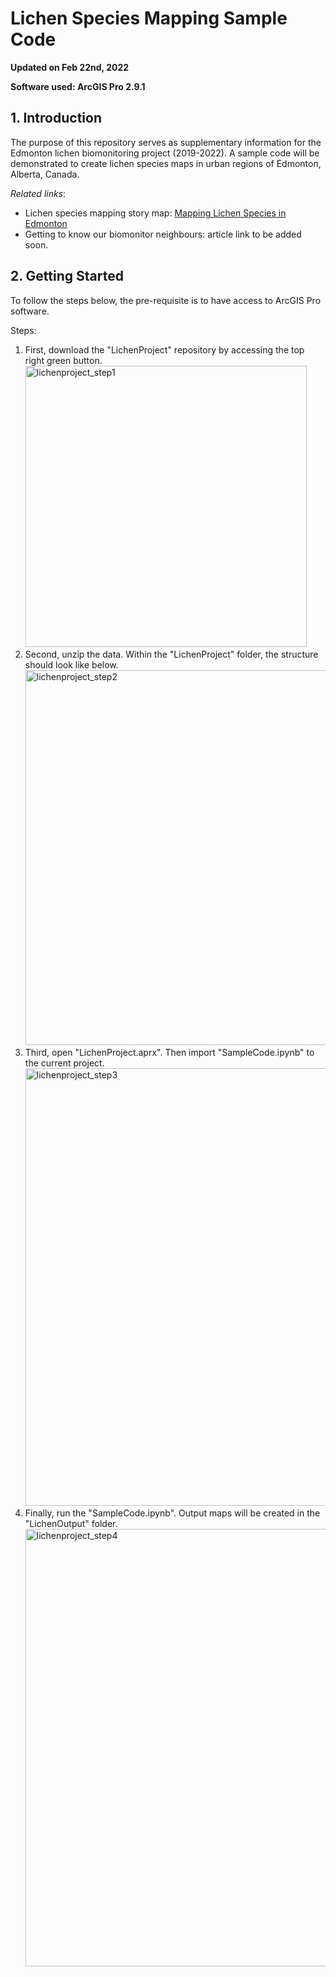 # Lichen Species Mapping Sample Code

**Updated on Feb 22nd, 2022**

**Software used: ArcGIS Pro 2.9.1**

## 1. Introduction

The purpose of this repository serves as supplementary information for the Edmonton lichen biomonitoring project (2019-2022). A sample code will be demonstrated to create lichen species maps in urban regions of Edmonton, Alberta, Canada.

*Related links*:
- Lichen species mapping story map: [Mapping Lichen Species in Edmonton](https://storymaps.arcgis.com/stories/5a8397fbcd5e41799ae82d562b8648d3)
- Getting to know our biomonitor neighbours: article link to be added soon.


## 2. Getting Started

To follow the steps below, the pre-requisite is to have access to ArcGIS Pro software. 

Steps:
1. First, download the "LichenProject" repository by accessing the top right green button. <img width="450" alt="lichenproject_step1" src="https://user-images.githubusercontent.com/76928351/154877425-4a2bec7f-fe1f-47c1-9bcb-794038dc3718.png">
2. Second, unzip the data. Within the "LichenProject" folder, the structure should look like below. <img width="600" alt="lichenproject_step2" src="https://user-images.githubusercontent.com/76928351/154877502-51396b6d-fd8e-415c-8b48-d6b516909716.png">
3. Third, open "LichenProject.aprx". Then import "SampleCode.ipynb" to the current project. <img width="700" alt="lichenproject_step3" src="https://user-images.githubusercontent.com/76928351/154877552-f9e49b5e-c277-4e73-832e-3e12a7cab765.png">
4. Finally, run the "SampleCode.ipynb". Output maps will be created in the "LichenOutput" folder.<img width="700" alt="lichenproject_step4" src="https://user-images.githubusercontent.com/76928351/154877590-1cf0878d-c1f8-4760-b145-96048bf2c82d.png">

